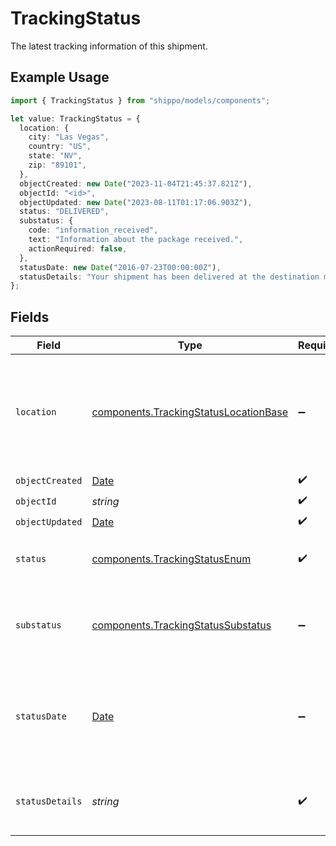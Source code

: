 # TrackingStatus

The latest tracking information of this shipment.

## Example Usage

```typescript
import { TrackingStatus } from "shippo/models/components";

let value: TrackingStatus = {
  location: {
    city: "Las Vegas",
    country: "US",
    state: "NV",
    zip: "89101",
  },
  objectCreated: new Date("2023-11-04T21:45:37.821Z"),
  objectId: "<id>",
  objectUpdated: new Date("2023-08-11T01:17:06.903Z"),
  status: "DELIVERED",
  substatus: {
    code: "information_received",
    text: "Information about the package received.",
    actionRequired: false,
  },
  statusDate: new Date("2016-07-23T00:00:00Z"),
  statusDetails: "Your shipment has been delivered at the destination mailbox.",
};
```

## Fields

| Field                                                                                          | Type                                                                                           | Required                                                                                       | Description                                                                                    | Example                                                                                        |
| ---------------------------------------------------------------------------------------------- | ---------------------------------------------------------------------------------------------- | ---------------------------------------------------------------------------------------------- | ---------------------------------------------------------------------------------------------- | ---------------------------------------------------------------------------------------------- |
| `location`                                                                                     | [components.TrackingStatusLocationBase](../../models/components/trackingstatuslocationbase.md) | :heavy_minus_sign:                                                                             | An object containing zip, city, state and country information of the tracking event.           |                                                                                                |
| `objectCreated`                                                                                | [Date](https://developer.mozilla.org/en-US/docs/Web/JavaScript/Reference/Global_Objects/Date)  | :heavy_check_mark:                                                                             | N/A                                                                                            |                                                                                                |
| `objectId`                                                                                     | *string*                                                                                       | :heavy_check_mark:                                                                             | N/A                                                                                            |                                                                                                |
| `objectUpdated`                                                                                | [Date](https://developer.mozilla.org/en-US/docs/Web/JavaScript/Reference/Global_Objects/Date)  | :heavy_check_mark:                                                                             | N/A                                                                                            |                                                                                                |
| `status`                                                                                       | [components.TrackingStatusEnum](../../models/components/trackingstatusenum.md)                 | :heavy_check_mark:                                                                             | Indicates the high level status of the shipment.                                               | DELIVERED                                                                                      |
| `substatus`                                                                                    | [components.TrackingStatusSubstatus](../../models/components/trackingstatussubstatus.md)       | :heavy_minus_sign:                                                                             | A finer-grained classification of the tracking event.                                          |                                                                                                |
| `statusDate`                                                                                   | [Date](https://developer.mozilla.org/en-US/docs/Web/JavaScript/Reference/Global_Objects/Date)  | :heavy_minus_sign:                                                                             | Date and time when the carrier scanned this tracking event. This is displayed in UTC.          | 2016-07-23T00:00:00Z                                                                           |
| `statusDetails`                                                                                | *string*                                                                                       | :heavy_check_mark:                                                                             | The human-readable description of the status.                                                  | Your shipment has been delivered at the destination mailbox.                                   |